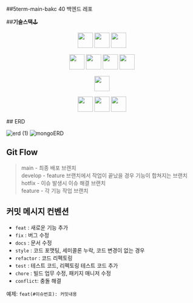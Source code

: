 ##5term-main-bakc
40 백엔드 레포

##**기술스택**🕹️

<p align="center">  
  <img class="img" src="https://img.shields.io/badge/Node.js-339933?style=flat&logo=Node.js&logoColor=white" height="40"/>
  <img src="https://img.shields.io/badge/Typescript-3178C6?style=flat&logo=Typescript&logoColor=white" height="40"/>
  <img src="https://img.shields.io/badge/NestJS-E0234E?style=flat&logo=NestJS&logoColor=white" height="40"/>
</p>
<p align="center">  
  <img class="img" src="https://img.shields.io/badge/PostgreSQL-4169E1?style=flat&logo=PostgreSQL&logoColor=white" height="40"/>
  <img src="https://img.shields.io/badge/MongoDB-47A248?style=flat&logo=MongoDB&logoColor=white" height="40"/>
  <img src="https://img.shields.io/badge/Redis-DC382D?style=flat&logo=Redis&logoColor=white" height="40"/>
  <img src="https://img.shields.io/badge/TypeORM-4169E1?style=flat&logo=typeorm&logoColor=white" height="40"/>
</p>
<p align="center">  
  <img src="https://img.shields.io/badge/Mongoose-880000?style=flat&logo=Mongoose&logoColor=white" height="40"/>
</p>
<p align="center">  
  <img class="img" src="https://img.shields.io/badge/AWS-232F3E?style=flat&logo=amazonaws&logoColor=white" height="40"/>
  <img src="https://img.shields.io/badge/Docker-2496ED?style=flat&logo=Docker&logoColor=white" height="40"/>
  <img src="https://img.shields.io/badge/Github Actions-2088FF?style=flat&logo=githubactions&logoColor=white" height="40"/>
</p>
## ERD

![erd (1)](https://github.com/modern-agile-team/5term-main-back/assets/121776954/4aae4a40-1398-4650-9a4e-8f8d3b2cd777)
![mongoERD](https://github.com/modern-agile-team/5term-main-back/assets/121776954/0557afe9-7781-461e-8ac8-1b29a42c944b)

## Git Flow

> main - 최종 배포 브렌치  
> develop - feature 브랜치에서 작업이 끝났을 경우 기능이 합쳐지는 브랜치  
> hotfix - 이슈 발생시 이슈 해결 브랜치  
> feature - 각 기능 작업 브랜치

## 커밋 메시지 컨벤션

- `feat` : 새로운 기능 추가
- `fix` : 버그 수정
- `docs` : 문서 수정
- `style` : 코드 포맷팅, 세미콜론 누락, 코드 변경이 없는 경우
- `refactor` : 코드 리펙토링
- `test` : 테스트 코드, 리펙토링 테스트 코드 추가
- `chore` : 빌드 업무 수정, 패키지 매니저 수정
- `conflict`: 충돌 해결

예제: `feat(#이슈번호): 커밋내용`
